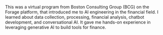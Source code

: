This was a virtual program from Boston Consulting Group (BCG) on the Forage platform, that introduced me to AI engineering in the financial field. I learned about data collection, processing, financial analysis, chatbot development, and conversational AI. It gave me hands-on experience in leveraging generative AI to build tools for finance.
